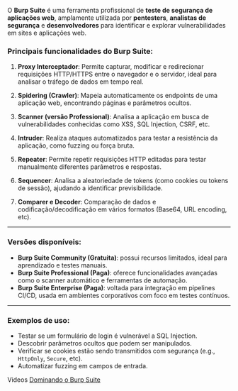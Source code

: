 O **Burp Suite** é uma ferramenta profissional de **teste de segurança de aplicações web**, amplamente utilizada por **pentesters**, **analistas de segurança** e **desenvolvedores** para identificar e explorar vulnerabilidades em sites e aplicações web.

### Principais funcionalidades do Burp Suite:

1. **Proxy Interceptador**:
   Permite capturar, modificar e redirecionar requisições HTTP/HTTPS entre o navegador e o servidor, ideal para analisar o tráfego de dados em tempo real.

2. **Spidering (Crawler)**:
   Mapeia automaticamente os endpoints de uma aplicação web, encontrando páginas e parâmetros ocultos.

3. **Scanner (versão Professional)**:
   Analisa a aplicação em busca de vulnerabilidades conhecidas como XSS, SQL Injection, CSRF, etc.

4. **Intruder**:
   Realiza ataques automatizados para testar a resistência da aplicação, como fuzzing ou força bruta.

5. **Repeater**:
   Permite repetir requisições HTTP editadas para testar manualmente diferentes parâmetros e respostas.

6. **Sequencer**:
   Analisa a aleatoriedade de tokens (como cookies ou tokens de sessão), ajudando a identificar previsibilidade.

7. **Comparer e Decoder**:
   Comparação de dados e codificação/decodificação em vários formatos (Base64, URL encoding, etc).

---

### Versões disponíveis:

* **Burp Suite Community (Gratuita)**: possui recursos limitados, ideal para aprendizado e testes manuais.
* **Burp Suite Professional (Paga)**: oferece funcionalidades avançadas como o scanner automático e ferramentas de automação.
* **Burp Suite Enterprise (Paga)**: voltada para integração em pipelines CI/CD, usada em ambientes corporativos com foco em testes contínuos.

---

### Exemplos de uso:

* Testar se um formulário de login é vulnerável a SQL Injection.
* Descobrir parâmetros ocultos que podem ser manipulados.
* Verificar se cookies estão sendo transmitidos com segurança (e.g., `HttpOnly`, `Secure`, etc).
* Automatizar fuzzing em campos de entrada.

Videos 
[Dominando o Burp Suite](https://www.youtube.com/watch?v=qOJmTB_9-3g)